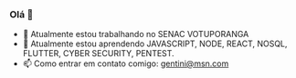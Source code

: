 ### Olá 👋



- 🔭 Atualmente estou trabalhando no SENAC VOTUPORANGA
- 🌱 Atualmente estou aprendendo JAVASCRIPT, NODE, REACT, NOSQL, FLUTTER, CYBER SECURITY, PENTEST.
- 📫 Como entrar em contato comigo: gentini@msn.com


